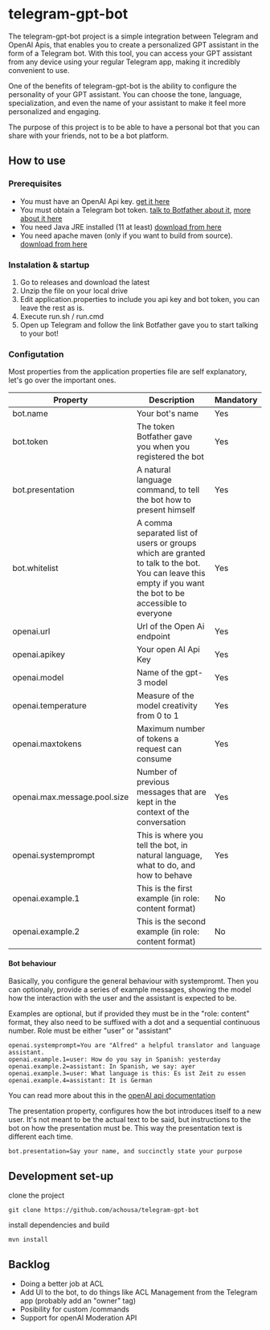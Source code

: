 # telegram-gpt-bot

The telegram-gpt-bot project is a simple integration between Telegram and OpenAI Apis, that enables you to create a personalized GPT assistant in the form of a Telegram bot. With this tool, you can access your GPT assistant from any device using your regular Telegram app, making it incredibly convenient to use.

One of the benefits of telegram-gpt-bot is the ability to configure the personality of your GPT assistant. You can choose the tone, language, specialization, and even the name of your assistant to make it feel more personalized and engaging.

The purpose of this project is to be able to have a personal bot that you can share with your friends, not to be a bot platform.

## How to use

### Prerequisites

- You must have an OpenAI Api key. [get it here](https://platform.openai.com)
- You must obtain a Telegram bot token. [talk to Botfather about it](https://t.me/botfather), [more about it here](https://t.me/botfather)
- You need Java JRE installed (11 at least) [download from here](https://adoptium.net/es/installation/#x64_win-jre)
- You need apache maven (only if you want to build from source). [download from here](https://maven.apache.org/download.cgi)

### Instalation & startup

1. Go to releases and download the latest
2. Unzip the file on your local drive
3. Edit application.properties to include you api key and bot token, you can leave the rest as is.
4. Execute run.sh / run.cmd
5. Open up Telegram and follow the link Botfather gave you to start talking to your bot!

### Configutation

Most properties from the application properties file are self explanatory, let's go over the important ones.

| Property | Description | Mandatory |
| ----------- | ----------- | -------- |
| bot.name | Your bot's name |   Yes   |
| bot.token | The token Botfather gave you when you registered the bot |   Yes   |
| bot.presentation | A natural language command, to tell the bot how to present himself |   Yes   |
| bot.whitelist | A comma separated list of users or groups which are granted to talk to the bot. You can leave this empty if you want the bot to be accessible to everyone |   Yes   |
| openai.url | Url of the Open Ai endpoint |   Yes   |
| openai.apikey | Your open AI Api Key |   Yes   |
| openai.model | Name of the gpt-3 model |   Yes   |
| openai.temperature | Measure of the model creativity from 0 to 1 |   Yes   |
| openai.maxtokens | Maximum number of tokens a request can consume |   Yes   |
| openai.max.message.pool.size | Number of previous messages that are kept in the context of the conversation |   Yes   |
| openai.systemprompt | This is where you tell the bot, in natural language, what to do, and how to behave |   Yes   |
| openai.example.1 | This is the first example (in role: content format) |   No   |
| openai.example.2 | This is the second example (in role: content format) |   No   |

#### Bot behaviour

Basically, you configure the general behaviour with systempromt. Then you can optionaly, provide a series of example messages, showing the model how the interaction with the user and the assistant is expected to be.

Examples are optional, but if provided they must be in the "role: content" format, they also need to be suffixed with a dot and a sequential continuous number. Role must be either "user" or "assistant"

```
openai.systemprompt=You are "Alfred" a helpful translator and language assistant.
openai.example.1=user: How do you say in Spanish: yesterday
openai.example.2=assistant: In Spanish, we say: ayer
openai.example.3=user: What language is this: Es ist Zeit zu essen
openai.example.4=assistant: It is German
```

You can read more about this in the [openAI api documentation](https://platform.openai.com/docs/guides/chat/introduction)

The presentation property, configures how the bot introduces itself to a new user. It's not meant to be the actual text to be said, but instructions to the bot on how the presentation must be. This way the presentation text is different each time.

```
bot.presentation=Say your name, and succinctly state your purpose
```


## Development set-up

clone the project

`git clone https://github.com/achousa/telegram-gpt-bot`

install dependencies and build

`mvn install`

## Backlog

- Doing a better job at ACL
- Add UI to the bot, to do things like ACL Management from the Telegram app (probably add an "owner" tag)
- Posibility for custom /commands
- Support for openAI Moderation API
